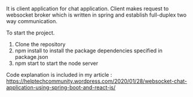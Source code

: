 It is client application for chat application. 
Client makes request to websocket broker which is written in spring and establish full-duplex two way communication.

To start the project.
1. Clone the repository
2. npm install
    to install the package dependencies specified in package.json
3. npm start
     to start the node server


Code explanation is included in my article : 
https://helptechcommunity.wordpress.com/2020/01/28/websocket-chat-application-using-spring-boot-and-react-js/
